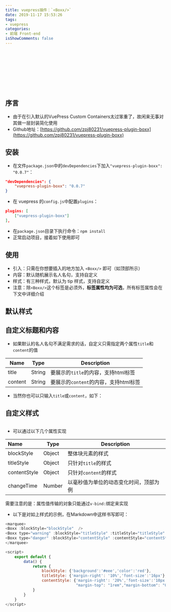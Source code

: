```yaml
---
title: vuepress插件：`<Boxx/>`
date: 2019-11-17 15:53:26
tags:
- vuepress
categories:
- 前端 Front-end
isShowComments: false
---
```


<div style="height: 120px">
<Boxx changeTime='1200' />
</div>

## 序言

- 由于在引入默认的VuePress Custom Containers太过笨重了，故闲来无事对其做一层封装简化使用
- Github地址：[https://github.com/zpj80231/vuepress-plugin-boxx](https://github.com/zpj80231/vuepress-plugin-boxx)

## 安装

- 在文件`package.json`中的`devDependencies`下加入`"vuepress-plugin-boxx": "0.0.7"`：

```json
"devDependencies": {
    "vuepress-plugin-boxx": "0.0.7"
}
```

- 在 vuepress 的`config.js`中配置`plugins`：

```json
plugins: [
    ["vuepress-plugin-boxx"]
],
```

- 在`package.json`目录下执行命令：`npm install`
- 正常启动项目，接着如下使用即可

## 使用

- 引入：只需在你想要插入的地方加入 `<Boxx/>` 即可（如顶部所示）
- 内容：默认随机展示名人名句，支持自定义
- 样式：有三种样式，默认为 tip 样式，支持自定义
- 注意：除`<Boxx/>`这个标签是必须外，**标签属性均为可选**，所有标签属性会在下文中详细介绍

## 默认样式

<Boxx type="tip" title="tip" content="只需一行：<code> &#60;Boxx type='tip' title='自定义' content='自定义' /> </code> " />

<Boxx type="warning" title="warning" content="只需一行：<code> &#60;Boxx type='warning' title='自定义' content='自定义' /> </code>" />

<Boxx type="danger" title="danger" content="只需一行：<code> &#60;Boxx type='danger' title='自定义' content='自定义' /> </code>" />

## 自定义标题和内容

- 如果默认的名人名句不满足需求的话，自定义只需指定两个属性`title`和`content`的值

| Name    | Type   | Description             |
| ------- | ------ | ----------------------- |
| title   | String | 要展示的`title`的内容，支持html标签   |
| content | String | 要展示的`content`的内容，支持html标签 |

- 当然你也可以只输入`title`或`content`，如下：

<Boxx type="warning" :blockStyle="title01" title="短短的 title：<code> &#60;Boxx type='warning' title='自定义' /> </code>"/>
<Boxx type="danger" :blockStyle="content01" content="更短短的 content：<code> &#60;Boxx type='danger' content='自定义' /> </code>"/>

## 自定义样式

<marquee>

<Boxx :blockStyle="blockStyle"  />
<Boxx type="warning" :blockStyle="titleStyle" :titleStyle="titleStyle" changeTime="1000" title="我是一个大大的且变化的 title"/>
<Boxx type="danger" :blockStyle="contentStyle" :contentStyle="contentStyle" content="我是一个小小的<br><marquee>content</marquee>"/>

</marquee>

- 可以通过以下几个属性实现

| Name         | Type   | Description           |
| :----------- | ------ | --------------------- |
| blockStyle   | Object | 整体块元素的样式      |
| titleStyle   | Object | 只针对`title`的样式   |
| contentStyle | Object | 只针对`content`的样式 |
| changeTime | Number | 以毫秒值为单位的动态变化时间，顶部为例 |

需要注意的是：属性值传输的对象只能通过`v-bind:`绑定来实现

- 以下是对如上样式的示例，在Markdown中这样书写即可：

```javascript
<marquee>
<Boxx :blockStyle="blockStyle"  />
<Boxx type="warning" :blockStyle="titleStyle" :titleStyle="titleStyle" changeTime="1000" title="我是一个大大的且变化的 title"/>
<Boxx type="danger" :blockStyle="contentStyle" :contentStyle="contentStyle" content="我是一个小小的<br><marquee>content</marquee>"/>
</marquee>

<script>
	export default {
		data() {
			return {
				blockStyle: {'background':'#eee','color':'red'},
                titleStyle: {'margin-right': '10%','font-size':'16px'},
                contentStyle: {'margin-right': '20%','font-size':'10px',
                               "margin-top": "1rem","margin-bottom": "0.4rem"},
			}
		}
	}
</script>
```



<script>
	export default {
		data() {
			return {
                title01: {'margin-right': '10%'},
                content01: {'margin-right': '20%'},
				blockStyle: {'background':'#eee','color':'red'},
                titleStyle: {'margin-right': '10%','font-size':'16px'},
                contentStyle: {'margin-right': '20%','font-size':'10px',
                               "margin-top": "1rem","margin-bottom": "0.4rem"},
			}
		}
	}
</script>
